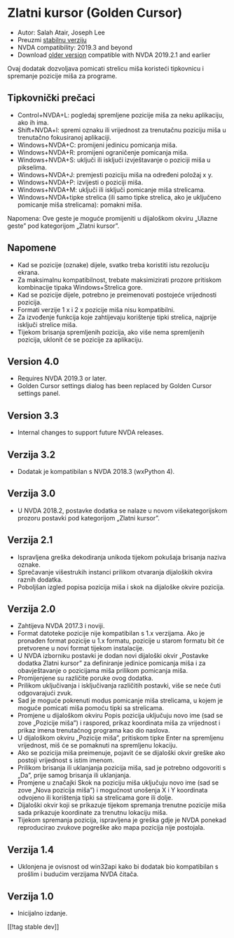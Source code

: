 # Zlatni kursor (Golden Cursor) #

* Autor: Salah Atair, Joseph Lee
* Preuzmi [stabilnu verziju][1]
* NVDA compatibility: 2019.3 and beyond
* Download [older version][3] compatible with NVDA 2019.2.1 and earlier

Ovaj dodatak dozvoljava pomicati strelicu miša koristeći tipkovnicu i
spremanje pozicije miša za programe.

## Tipkovnički prečaci

* Control+NVDA+L: pogledaj spremljene pozicije miša za neku aplikaciju, ako
  ih ima.
* Shift+NVDA+l: spremi oznaku ili vrijednost za trenutačnu poziciju miša u
  trenutačno fokusiranoj aplikaciji.
* Windows+NVDA+C: promijeni jedinicu pomicanja miša.
* Windows+NVDA+R: promijeni ograničenje pomicanja miša.
* Windows+NVDA+S: uključi ili isključi izvještavanje o poziciji miša u
  pikselima.
* Windows+NVDA+J: premjesti poziciju miša na određeni položaj x y.
* Windows+NVDA+P: izvijesti o poziciji miša.
* Windows+NVDA+M: uključi ili isključi pomicanje miša strelicama.
* Windows+NVDA+tipke strelica (ili samo tipke strelica, ako je uključeno
  pomicanje miša strelicama): pomakni miša.

Napomena: Ove geste je moguće promijeniti u dijaloškom okviru „Ulazne geste”
pod kategorijom „Zlatni kursor”.

## Napomene

* Kad se pozicije (oznake) dijele, svatko treba koristiti istu rezoluciju
  ekrana.
* Za maksimalnu kompatibilnost, trebate maksimizirati prozore pritiskom
  kombinacije tipaka Windows+Strelica gore.
* Kad se pozicije dijele, potrebno je preimenovati postojeće vrijednosti
  pozicija.
* Formati verzije 1 x i 2 x pozicije miša nisu kompatibilni.
* Za izvođenje funkcija koje zahtijevaju korištenje tipki strelica, najprije
  isključi strelice miša.
* Tijekom brisanja spremljenih pozicija, ako više nema spremljenih pozicija,
  uklonit će se pozicije za aplikaciju.

## Version 4.0

* Requires NVDA 2019.3 or later.
* Golden Cursor settings dialog has been replaced by Golden Cursor settings
  panel.

## Version 3.3

* Internal changes to support future NVDA releases.

## Verzija 3.2

* Dodatak je kompatibilan s NVDA 2018.3 (wxPython 4).

## Verzija 3.0

* U NVDA 2018.2, postavke dodatka se nalaze u novom višekategorijskom
  prozoru postavki  pod kategorijom „Zlatni kursor”.

## Verzija 2.1

* Ispravljena greška dekodiranja unikoda tijekom pokušaja brisanja naziva
  oznake.
* Sprečavanje višestrukih instanci prilikom otvaranja dijaloških okvira
  raznih dodatka.
* Poboljšan izgled popisa pozicija miša i skok na dijaloške okvire pozicija.

## Verzija 2.0

* Zahtijeva NVDA 2017.3 i noviji.
* Format datoteke pozicije nije kompatibilan s 1.x verzijama. Ako je
  pronađen format pozicije u 1.x formatu, pozicije u starom formatu bit će
  pretvorene u novi format tijekom instalacije.
* U NVDA izborniku postavki je dodan novi dijaloški okvir „Postavke dodatka
  Zlatni kursor” za definiranje jedinice pomicanja miša i za obavještavanje
  o pozicijama miša prilikom pomicanja miša.
* Promijenjene su različite poruke ovog dodatka.
* Prilikom uključivanja i isključivanja različitih postavki, više se neće
  čuti odgovarajući zvuk.
* Sad je moguće pokrenuti modus pomicanje miša strelicama, u kojem je moguće
  pomicati miša pomoću tipki sa strelicama.
* Promjene u dijaloškom okviru Popis pozicija uključuju novo ime (sad se
  zove „Pozicije miša”) i raspored, prikaz koordinata miša za vrijednost i
  prikaz imena trenutačnog programa kao dio naslova.
* U dijaloškom okviru „Pozicije miša”, pritiskom tipke Enter na spremljenu
  vrijednost, miš će se pomaknuti na spremljenu lokaciju.
* Ako se pozicija miša preimenuje, pojavit će se dijaloški okvir greške ako
  postoji vrijednost s istim imenom.
* Prilikom brisanja ili uklanjanja pozicija miša, sad je potrebno odgovoriti
  s „Da”, prije samog brisanja ili uklanjanja.
* Promjene u značajki Skok na poziciju miša uključuju novo ime (sad se zove
  „Nova pozicija miša”) i mogućnost unošenja X i Y koordinata odvojeno ili
  korištenja tipki sa strelicama gore ili dolje.
* Dijaloški okvir koji se prikazuje tijekom spremanja trenutne pozicije miša
  sada prikazuje koordinate za trenutnu lokaciju miša.
* Tijekom spremanja pozicija, ispravljena je greška gdje je NVDA ponekad
  reproducirao zvukove pogreške ako mapa pozicija nije postojala.

## Verzija 1.4

* Uklonjena je ovisnost od win32api kako bi dodatak bio kompatibilan s
  prošlim i budućim verzijama NVDA čitača.

## Verzija 1.0

* Inicijalno izdanje.

[[!tag stable dev]]

[1]: https://addons.nvda-project.org/files/get.php?file=gc

[2]: https://addons.nvda-project.org/files/get.php?file=gc-dev

[3]: https://addons.nvda-project.org/files/get.php?file=gc-2019
